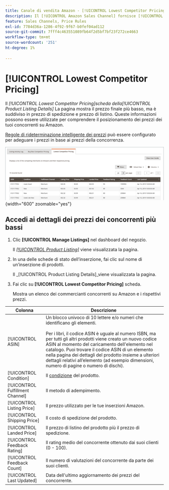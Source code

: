 ```yaml
---
title: Canale di vendita Amazon - [!UICONTROL Lowest Competitor Pricing]
description: Il [!UICONTROL Amazon Sales Channel] fornisce [!UICONTROL Lowest Competitor Pricing] per comprendere il posizionamento dei prezzi dei tuoi concorrenti su Amazon.
feature: Sales Channels, Price Rules
exl-id: 7784d36a-1286-4f92-9f67-b0fef04ad112
source-git-commit: 7fff4c463551089fb64f2d5bf7bf23f272ce4663
workflow-type: tm+mt
source-wordcount: '251'
ht-degree: 1%

---
```


# [!UICONTROL Lowest Competitor Pricing]

Il _[!UICONTROL Lowest Competitor Pricing]_scheda della_[!UICONTROL Product Listing Details]_ La pagina mostra il prezzo finale più basso, ma è suddiviso in prezzo di spedizione e prezzo di listino. Queste informazioni possono essere utilizzate per comprendere il posizionamento dei prezzi dei tuoi concorrenti su Amazon.

[Regole di rideterminazione intelligente dei prezzi](./intelligent-repricing-rules.md) può essere configurato per adeguare i prezzi in base ai prezzi della concorrenza.

![Prezzi del concorrente più basso](assets/amazon-listing-details-lowest-comp.png){width="600" zoomable="yes"}

## Accedi ai dettagli dei prezzi dei concorrenti più bassi

1. Clic **[!UICONTROL Manage Listings]** nel dashboard del negozio.

   Il [_[!UICONTROL Product Listing]_](./managing-product-listings.md) viene visualizzata la pagina.

1. In una delle schede di stato dell’inserzione, fai clic sul nome di un’inserzione di prodotti.

   Il _[!UICONTROL Product Listing Details]_viene visualizzata la pagina.

1. Fai clic su **[!UICONTROL Lowest Competitor Pricing]** scheda.

   Mostra un elenco dei commercianti concorrenti su Amazon e i rispettivi prezzi.

| Colonna | Descrizione |
|----------------------------------|----------------------------------------------------------------------------------------------------------------------------------------------------------------------------------------------------------------------------------------------------------------------------------------------------------------------------------------------------------------------------------------|
| [!UICONTROL ASIN] | Un blocco univoco di 10 lettere e/o numeri che identificano gli elementi.<br><br>Per i libri, il codice ASIN è uguale al numero ISBN, ma per tutti gli altri prodotti viene creato un nuovo codice ASIN al momento del caricamento dell&#39;elemento nel catalogo. Puoi trovare il codice ASIN di un elemento nella pagina dei dettagli del prodotto insieme a ulteriori dettagli relativi all’elemento (ad esempio dimensioni, numero di pagine o numero di dischi). |
| [!UICONTROL Condition] | Il [condizione](./product-listing-condition.md) del prodotto. |
| [!UICONTROL Fulfillment Channel] | Il metodo di adempimento. |
| [!UICONTROL Listing Price] | Il prezzo utilizzato per le tue inserzioni Amazon. |
| [!UICONTROL Shipping Price] | Il costo di spedizione del prodotto. |
| [!UICONTROL Landed Price] | Il prezzo di listino del prodotto più il prezzo di spedizione. |
| [!UICONTROL Feedback Rating] | Il rating medio del concorrente ottenuto dai suoi clienti (0 - 100). |
| [!UICONTROL Feedback Count] | Il numero di valutazioni del concorrente da parte dei suoi clienti. |
| [!UICONTROL Last Updated] | Data dell&#39;ultimo aggiornamento dei prezzi del concorrente. |
